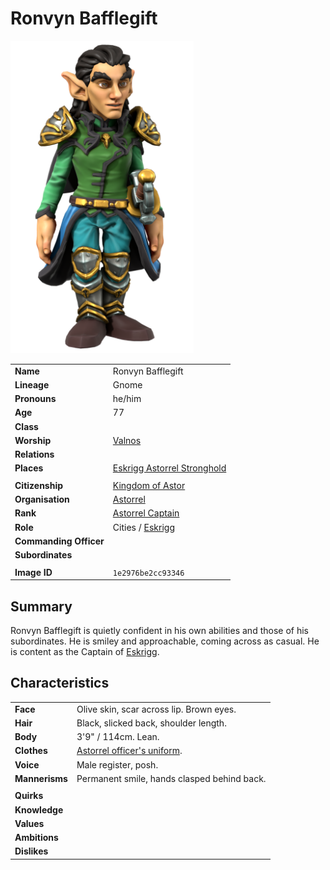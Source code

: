 # Ronvyn Bafflegift

<img src="https://raw.githubusercontent.com/jesskelsall/astarus-images/main/characters/portraits/1e2976be2cc93346.png" height="500" />

|||
| --- | --- |
| **Name** | Ronvyn Bafflegift | character.3
| **Lineage** | Gnome |
| **Pronouns** | he/him |
| **Age** | 77 |
| **Class** | |
| **Worship** | [Valnos](../gods/deities/valnos.md) |
| **Relations** | |
| **Places** | [Eskrigg Astorrel Stronghold](../places/settlements/strongholds/eskrigg-astorrel-stronghold.md) |
|||
| **Citizenship** | [Kingdom of Astor](../civilisations/kingdom-of-astor/kingdom-of-astor.md) |
| **Organisation** | [Astorrel](../organisations/government/astorrel/astorrel.md) |
| **Rank** | [Astorrel Captain](../organisations/government/astorrel/ranks/astorrel-captain.md) |
| **Role** | Cities / [Eskrigg](../places/settlements/cities/eskrigg.md) |
| **Commanding Officer** | |
| **Subordinates** | |
|||
| **Image ID** | `1e2976be2cc93346` |

## Summary

Ronvyn Bafflegift is quietly confident in his own abilities and those of his subordinates. He is smiley and approachable, coming across as casual. He is content as the Captain of [Eskrigg](../places/settlements/cities/eskrigg.md).

## Characteristics

| | |
| --- | --- |
| **Face** | Olive skin, scar across lip. Brown eyes. | characteristics.2
| **Hair** | Black, slicked back, shoulder length. |
| **Body** | 3'9" / 114cm. Lean. |
| **Clothes** | [Astorrel officer's uniform](../organisations/government/astorrel/uniforms/astorrel-officers-uniform.md). |
| **Voice** | Male register, posh. |
| **Mannerisms** | Permanent smile, hands clasped behind back. |
| | |
| **Quirks** | |
| **Knowledge** | |
| **Values** | |
| **Ambitions** | |
| **Dislikes** | |
